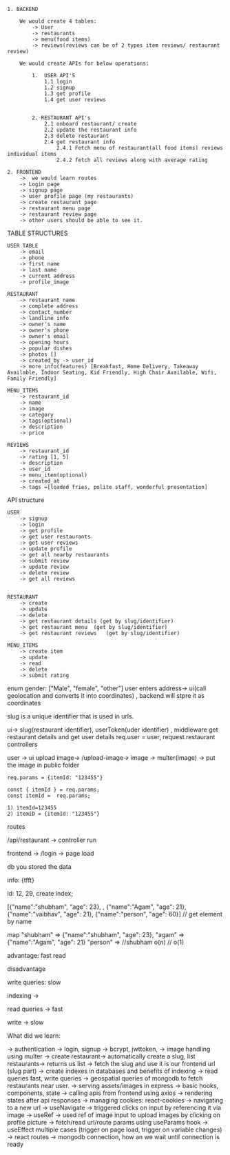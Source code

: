 

    1. BACKEND

        We would create 4 tables:   
            -> User    
            -> restaurants   
            -> menu(food items)   
            -> reviews(reviews can be of 2 types item reviews/ restaurant review)  

        We would create APIs for below operations:

            1.  USER API'S
                1.1 login 
                1.2 signup
                1.3 get profile
                1.4 get user reviews


            2. RESTAURANT API's
                2.1 onboard restaurant/ create
                2.2 update the restaurant info
                2.3 delete restaurant
                2.4 get restaurant info
                    2.4.1 Fetch menu of restaurant(all food items) reviews individual items 
                    2.4.2 fetch all reviews along with average rating

    2. FRONTEND   
        ->  we would learn routes   
        -> Login page   
        -> signup page   
        -> user profile page (my restaurants)   
        -> create restaurant page    
        -> restaurant menu page   
        -> restaurant review page   
        -> other users should be able to see it.    





TABLE STRUCTURES

    USER TABLE   
        -> email   
        -> phone   
        -> first name   
        -> last name   
        -> current address   
        -> profile_image   

    RESTAURANT   
        -> restaurant name   
        -> complete address   
        -> contact_number   
        -> landline info   
        -> owner's name   
        -> owner's phone   
        -> owner's email   
        -> opening hours   
        -> popular dishes   
        -> photos []   
        -> created_by -> user_id   
        -> more_info(features) [Breakfast, Home Delivery, Takeaway Available, Indoor Seating, Kid Friendly, High Chair Available, Wifi, Family Friendly]   

    MENU_ITEMS   
        -> restaurant_id   
        -> name   
        -> image   
        -> category   
        -> tags(optional)   
        -> description   
        -> price   

    REVIEWS   
        -> restaurant_id   
        -> rating [1, 5]  
        -> description   
        -> user_id   
        -> menu_item(optional)   
        -> created_at   
        -> tags =[loaded fries, polite staff, wonderful presentation]   


API structure

    USER   
        -> signup   
        -> login   
        -> get profile   
        -> get user restaurants   
        -> get user reviews   
        -> update profile    
        -> get all nearby restaurants   
        -> submit review   
        -> update review   
        -> delete review   
        -> get all reviews   


    RESTAURANT   
        -> create   
        -> update   
        -> delete   
        -> get restaurant details (get by slug/identifier)
        -> get restaurant menu  (get by slug/identifier) 
        -> get restaurant reviews   (get by slug/identifier)

    MENU_ITEMS    
        -> create item   
        -> update   
        -> read    
        -> delete   
        -> submit rating   




enum gender: ["Male", "female", "other"]
user enters address-> ui(call geolocation and converts it into coordinates) , backend will stpre it as coordinates



slug is a unique identifier that is used in urls. 





ui-> slug(restaurant identifier), userToken(uder identifier) , 
middleware get restaurant details and get user details req.user = user, request.restaurant  
controllers 





user -> ui upload image->   /upload-image-> image ->  multer(image) -> put the image in public folder

    req.params = {itemId: "123455"}

    const { itemId } = req.params;
    const itemId =  req.params;

    1) itemId=123455
    2) itemiD = {itemId: "123455"}


routes 

/api/restaurant -> controller run

frontend -> /login -> page load 




db you stored the data

info: {tfft} 

id: 12, 29, 
create index;


[{"name":"shubham", "age": 23}, , {"name":"Agam", "age": 21}, {"name":"vaibhav", "age": 21}, {"name":"person", "age": 60}]
// get element by name

map "shubham" => {"name":"shubham", "age": 23},
   "agam" => {"name":"Agam", "age": 21}
   "person" => 
//shubham o(n)
// o(1)


advantage:
fast read

disadvantage

write queries: slow 





indexing -> 

read queries -> fast

write -> slow



What did we learn:

-> authentication -> login, signup -> bcrypt, jwttoken, 
-> image handling using multer
-> create restaurant-> automatically create a slug, list restaurants-> returns us list -> fetch the slug and use it is our frontend url (slug part)
-> create indexes in databases and benefits of indexing -> read queries fast, write queries
-> geospatial queries of mongodb to fetch restaurants near user.
-> serving assets/images in express
-> basic hooks, components, state
-> calling apis from frontend using axios
-> rendering states after api responses
-> managing cookies: react-cookies 
-> navigating to a new url -> useNavigate
-> triggered clicks on input by referencing it via image -> useRef -> used ref of image input to upload images by clicking on profile picture
-> fetch/read url/route params using useParams hook
-> useEffect multiple cases (trigger on page load, trigger on variable changes)
-> react routes
-> mongodb connection, how  an we wait until connection is ready
